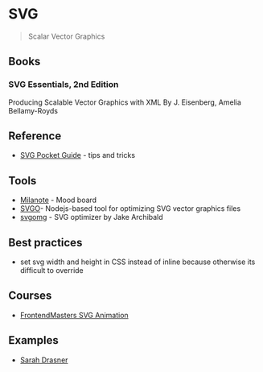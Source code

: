 # SVG

> Scalar Vector Graphics

## Books

### SVG Essentials, 2nd Edition
Producing Scalable Vector Graphics with XML
By J. Eisenberg, Amelia Bellamy-Royds

## Reference

* [SVG Pocket Guide](http://svgpocketguide.com/book/) - tips and tricks


## Tools

* [Milanote](www.milanote.com) - Mood board
* [SVGO](https://github.com/svg/svgo)- Nodejs-based tool for optimizing SVG vector graphics files
* [svgomg](https://jakearchibald.github.io/svgomg/) - SVG optimizer by Jake Archibald


## Best practices

- set svg width and height in CSS instead of inline because otherwise its difficult to override

## Courses

- [FrontendMasters SVG Animation](https://frontendmasters.com/courses/svg-animation)

## Examples

- [Sarah Drasner](https://sarahdrasnerdesign.com/)
